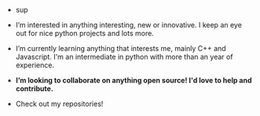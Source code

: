 - sup

- I’m interested in anything interesting, new or innovative. I keep an eye out for nice python projects and lots more.

- I’m currently learning anything that interests me, mainly C++ and Javascript. I'm an intermediate in python with more than an year of experience. 

- __I’m looking to collaborate on anything open source! I'd love to help and contribute.__

- Check out my repositories!
<!---
aswinnnn/aswinnnn is a ✨ special ✨ repository because its `README.md` (this file) appears on your GitHub profile.
You can click the Preview link to take a look at your changes.
--->
